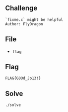 ## Challenge
```
`fixme.c` might be helpful  
Author: FlyDragon
```
## File
- `flag`
## Flag
```
FLAG{G0Od_Jo13!}
```
## Solve
```
./solve
```
